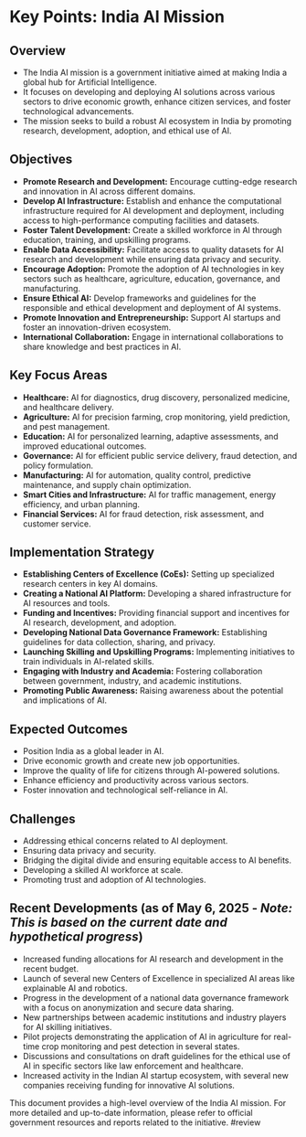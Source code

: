 # Key Points: India AI Mission

## Overview

* The India AI mission is a government initiative aimed at making India a global hub for Artificial Intelligence.
* It focuses on developing and deploying AI solutions across various sectors to drive economic growth, enhance citizen services, and foster technological advancements.
* The mission seeks to build a robust AI ecosystem in India by promoting research, development, adoption, and ethical use of AI.

## Objectives

* **Promote Research and Development:** Encourage cutting-edge research and innovation in AI across different domains.
* **Develop AI Infrastructure:** Establish and enhance the computational infrastructure required for AI development and deployment, including access to high-performance computing facilities and datasets.
* **Foster Talent Development:** Create a skilled workforce in AI through education, training, and upskilling programs.
* **Enable Data Accessibility:** Facilitate access to quality datasets for AI research and development while ensuring data privacy and security.
* **Encourage Adoption:** Promote the adoption of AI technologies in key sectors such as healthcare, agriculture, education, governance, and manufacturing.
* **Ensure Ethical AI:** Develop frameworks and guidelines for the responsible and ethical development and deployment of AI systems.
* **Promote Innovation and Entrepreneurship:** Support AI startups and foster an innovation-driven ecosystem.
* **International Collaboration:** Engage in international collaborations to share knowledge and best practices in AI.

## Key Focus Areas

* **Healthcare:** AI for diagnostics, drug discovery, personalized medicine, and healthcare delivery.
* **Agriculture:** AI for precision farming, crop monitoring, yield prediction, and pest management.
* **Education:** AI for personalized learning, adaptive assessments, and improved educational outcomes.
* **Governance:** AI for efficient public service delivery, fraud detection, and policy formulation.
* **Manufacturing:** AI for automation, quality control, predictive maintenance, and supply chain optimization.
* **Smart Cities and Infrastructure:** AI for traffic management, energy efficiency, and urban planning.
* **Financial Services:** AI for fraud detection, risk assessment, and customer service.

## Implementation Strategy

* **Establishing Centers of Excellence (CoEs):** Setting up specialized research centers in key AI domains.
* **Creating a National AI Platform:** Developing a shared infrastructure for AI resources and tools.
* **Funding and Incentives:** Providing financial support and incentives for AI research, development, and adoption.
* **Developing National Data Governance Framework:** Establishing guidelines for data collection, sharing, and privacy.
* **Launching Skilling and Upskilling Programs:** Implementing initiatives to train individuals in AI-related skills.
* **Engaging with Industry and Academia:** Fostering collaboration between government, industry, and academic institutions.
* **Promoting Public Awareness:** Raising awareness about the potential and implications of AI.

## Expected Outcomes

* Position India as a global leader in AI.
* Drive economic growth and create new job opportunities.
* Improve the quality of life for citizens through AI-powered solutions.
* Enhance efficiency and productivity across various sectors.
* Foster innovation and technological self-reliance in AI.

## Challenges

* Addressing ethical concerns related to AI deployment.
* Ensuring data privacy and security.
* Bridging the digital divide and ensuring equitable access to AI benefits.
* Developing a skilled AI workforce at scale.
* Promoting trust and adoption of AI technologies.

## Recent Developments (as of May 6, 2025 - *Note: This is based on the current date and hypothetical progress*)

* Increased funding allocations for AI research and development in the recent budget.
* Launch of several new Centers of Excellence in specialized AI areas like explainable AI and robotics.
* Progress in the development of a national data governance framework with a focus on anonymization and secure data sharing.
* New partnerships between academic institutions and industry players for AI skilling initiatives.
* Pilot projects demonstrating the application of AI in agriculture for real-time crop monitoring and pest detection in several states.
* Discussions and consultations on draft guidelines for the ethical use of AI in specific sectors like law enforcement and healthcare.
* Increased activity in the Indian AI startup ecosystem, with several new companies receiving funding for innovative AI solutions.

This document provides a high-level overview of the India AI mission. For more detailed and up-to-date information, please refer to official government resources and reports related to the initiative.
#review